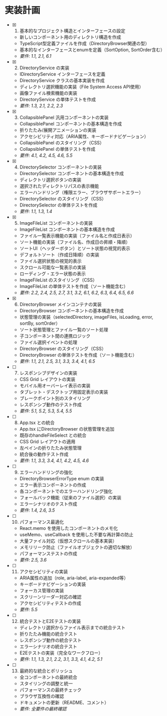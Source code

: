 # 実装計画

- [x] 1. 基本的なプロジェクト構造とインターフェースの設定





  - 新しいコンポーネント用のディレクトリ構造を作成
  - TypeScript型定義ファイルを作成（DirectoryBrowser関連の型）
  - 基本的なインターフェースとenumを定義（SortOption, SortOrder含む）
  - _要件: 1.1, 2.1, 6.1_

- [x] 2. DirectoryService の実装





  - IDirectoryService インターフェースを定義
  - DirectoryService クラスの基本実装を作成
  - ディレクトリ選択機能の実装（File System Access API使用）
  - 画像ファイル検索機能の実装
  - DirectoryService の単体テストを作成
  - _要件: 1.3, 2.1, 2.2, 2.3_

- [x] 3. CollapsiblePanel 汎用コンポーネントの実装





  - CollapsiblePanel コンポーネントの基本構造を作成
  - 折りたたみ/展開アニメーションの実装
  - アクセシビリティ対応（ARIA属性、キーボードナビゲーション）
  - CollapsiblePanel のスタイリング（CSS）
  - CollapsiblePanel の単体テストを作成
  - _要件: 4.1, 4.2, 4.5, 4.6, 5.5_

- [x] 4. DirectorySelector コンポーネントの実装





  - DirectorySelector コンポーネントの基本構造を作成
  - ディレクトリ選択ボタンの実装
  - 選択されたディレクトリパスの表示機能
  - エラーハンドリング（権限エラー、ブラウザサポートエラー）
  - DirectorySelector のスタイリング（CSS）
  - DirectorySelector の単体テストを作成
  - _要件: 1.1, 1.3, 1.4_

- [x] 5. ImageFileList コンポーネントの実装





  - ImageFileList コンポーネントの基本構造を作成
  - ファイル一覧表示機能の実装（ファイル名と作成日表示）
  - ソート機能の実装（ファイル名、作成日の昇順・降順）
  - ソートUI（ヘッダーボタン）とソート状態の視覚的表示
  - デフォルトソート（作成日降順）の実装
  - ファイル選択状態の視覚的表示
  - スクロール可能な一覧表示の実装
  - ローディング・エラー状態の表示
  - ImageFileList のスタイリング（CSS）
  - ImageFileList の単体テストを作成（ソート機能含む）
  - _要件: 2.2, 2.4, 2.5, 2.7, 3.1, 3.2, 6.1, 6.2, 6.3, 6.4, 6.5, 6.6_

- [x] 6. DirectoryBrowser メインコンテナの実装





  - DirectoryBrowser コンポーネントの基本構造を作成
  - 状態管理の実装（selectedDirectory, imageFiles, isLoading, error, sortBy, sortOrder）
  - ソート状態管理とファイル一覧のソート処理
  - 子コンポーネント間の連携ロジック
  - ファイル選択イベントの処理
  - DirectoryBrowser のスタイリング（CSS）
  - DirectoryBrowser の単体テストを作成（ソート機能含む）
  - _要件: 1.1, 2.1, 2.5, 3.1, 3.3, 3.4, 4.1, 6.5_

- [ ] 7. レスポンシブデザインの実装
  - CSS Grid レイアウトの実装
  - モバイル用オーバーレイ表示の実装
  - タブレット・デスクトップ用固定表示の実装
  - ブレークポイント別のスタイリング
  - レスポンシブ動作のテスト作成
  - _要件: 5.1, 5.2, 5.3, 5.4, 5.5_

- [ ] 8. App.tsx との統合
  - App.tsx にDirectoryBrowser の状態管理を追加
  - 既存のhandleFileSelect との統合
  - CSS Grid レイアウトの適用
  - 左ペインの折りたたみ状態管理
  - 統合後の動作テスト作成
  - _要件: 1.1, 3.3, 3.4, 4.1, 4.2, 4.5, 4.6_

- [ ] 9. エラーハンドリングの強化
  - DirectoryBrowserErrorType enum の実装
  - エラー表示コンポーネントの作成
  - 各コンポーネントでのエラーハンドリング強化
  - フォールバック機能（従来のファイル選択）の実装
  - エラーシナリオのテスト作成
  - _要件: 1.4, 2.6, 3.5_

- [ ] 10. パフォーマンス最適化
  - React.memo を使用したコンポーネントのメモ化
  - useMemo、useCallback を使用した不要な再計算の防止
  - 大量ファイル対応（仮想スクロールの基本実装）
  - メモリリーク防止（ファイルオブジェクトの適切な解放）
  - パフォーマンステストの作成
  - _要件: 2.5, 3.6_

- [ ] 11. アクセシビリティの実装
  - ARIA属性の追加（role, aria-label, aria-expanded等）
  - キーボードナビゲーションの実装
  - フォーカス管理の実装
  - スクリーンリーダー対応の確認
  - アクセシビリティテストの作成
  - _要件: 5.5_

- [ ] 12. 統合テストとE2Eテストの実装
  - ディレクトリ選択からファイル表示までの統合テスト
  - 折りたたみ機能の統合テスト
  - レスポンシブ動作の統合テスト
  - エラーシナリオの統合テスト
  - E2Eテストの実装（完全なワークフロー）
  - _要件: 1.1, 1.3, 2.1, 2.2, 3.1, 3.3, 4.1, 4.2, 5.1_

- [ ] 13. 最終的な統合とポリッシュ
  - 全コンポーネントの最終統合
  - スタイリングの調整と統一
  - パフォーマンスの最終チェック
  - ブラウザ互換性の確認
  - ドキュメントの更新（README、コメント）
  - _要件: 全要件の最終確認_